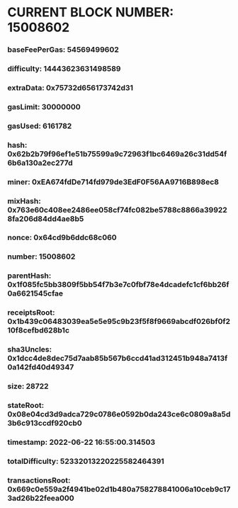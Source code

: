 # CURRENT BLOCK NUMBER: 15008602

### baseFeePerGas: 54569499602
### difficulty: 14443623631498589
### extraData: 0x75732d656173742d31
### gasLimit: 30000000
### gasUsed: 6161782
### hash: 0x62b2b79f96ef1e51b75599a9c72963f1bc6469a26c31dd54f6b6a130a2ec277d
### miner: 0xEA674fdDe714fd979de3EdF0F56AA9716B898ec8
### mixHash: 0x763e60c408ee2486ee058cf74fc082be5788c8866a399228fa206d84dd4ae8b5
### nonce: 0x64cd9b6ddc68c060
### number: 15008602
### parentHash: 0x1f085fc5bb3809f5bb54f7b3e7c0fbf78e4dcadefc1cf6bb26f0a6621545cfae
### receiptsRoot: 0x1b439c06483039ea5e5e95c9b23f5f8f9669abcdf026bf0f210f8cefbd628b1c
### sha3Uncles: 0x1dcc4de8dec75d7aab85b567b6ccd41ad312451b948a7413f0a142fd40d49347
### size: 28722
### stateRoot: 0x08e04cd3d9adca729c0786e0592b0da243ce6c0809a8a5d3b6c913ccdf920cb0
### timestamp: 2022-06-22 16:55:00.314503
### totalDifficulty: 52332013220225582464391
### transactionsRoot: 0x669c0e559a2f4941be02d1b480a758278841006a10ceb9c173ad26b22feea000
